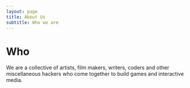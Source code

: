 ```yaml
---
layout: page
title: About Us
subtitle: Who we are
---
```


# Who
We are a collective of artists, film makers, writers, coders and other miscellaneous hackers who come together to build games and interactive media.
